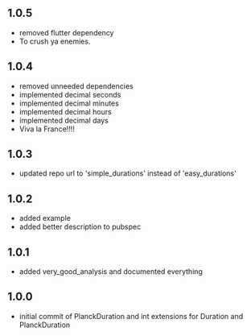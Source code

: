 ## 1.0.5
- removed flutter dependency
- To crush ya enemies.

## 1.0.4
- removed unneeded dependencies
- implemented decimal seconds
- implemented decimal minutes
- implemented decimal hours
- implemented decimal days
- Viva la France!!!!

## 1.0.3
- updated repo url to 'simple_durations' instead of 'easy_durations'

## 1.0.2
- added example
- added better description to pubspec

## 1.0.1
- added very_good_analysis and documented everything

## 1.0.0
- initial commit of PlanckDuration and int extensions for Duration and PlanckDuration

